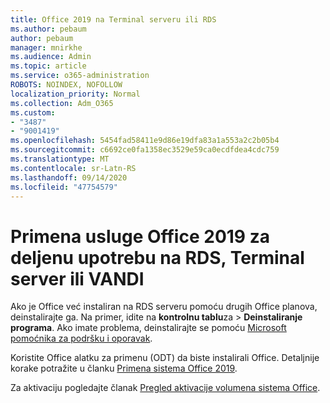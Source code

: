 ```yaml
---
title: Office 2019 na Terminal serveru ili RDS
ms.author: pebaum
author: pebaum
manager: mnirkhe
ms.audience: Admin
ms.topic: article
ms.service: o365-administration
ROBOTS: NOINDEX, NOFOLLOW
localization_priority: Normal
ms.collection: Adm_O365
ms.custom:
- "3487"
- "9001419"
ms.openlocfilehash: 5454fad58411e9d86e19dfa83a1a553a2c2b05b4
ms.sourcegitcommit: c6692ce0fa1358ec3529e59ca0ecdfdea4cdc759
ms.translationtype: MT
ms.contentlocale: sr-Latn-RS
ms.lasthandoff: 09/14/2020
ms.locfileid: "47754579"
---
```

# <a name="deploying-office-2019-for-shared-use-on-rds-terminal-server-or-vdi"></a>Primena usluge Office 2019 za deljenu upotrebu na RDS, Terminal server ili VANDI

Ako je Office već instaliran na RDS serveru pomoću drugih Office planova, deinstalirajte ga. Na primer, idite na **kontrolnu tablu**za  >  **Deinstaliranje programa**. Ako imate problema, deinstalirajte se pomoću [Microsoft pomoćnika za podršku i oporavak](https://aka.ms/SARA-OfficeUninstall-Alchemy). 

Koristite Office alatku za primenu (ODT) da biste instalirali Office. Detaljnije korake potražite u članku [Primena sistema Office 2019](https://docs.microsoft.com/deployoffice/office2019/deploy).

Za aktivaciju pogledajte članak [Pregled aktivacije volumena sistema Office](https://docs.microsoft.com/deployoffice/vlactivation/plan-volume-activation-of-office).